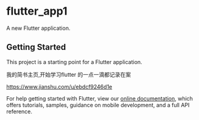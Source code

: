 # flutter_app1

A new Flutter application.

## Getting Started

This project is a starting point for a Flutter application.

我的简书主页,开始学习flutter 的一点一滴都记录在案


https://www.jianshu.com/u/ebdcf9246d1e







For help getting started with Flutter, view our
[online documentation](https://flutter.dev/docs), which offers tutorials,
samples, guidance on mobile development, and a full API reference.
